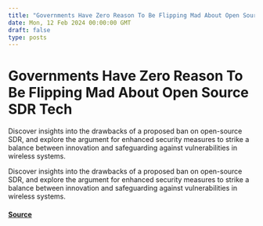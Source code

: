 ```yaml
---
title: "Governments Have Zero Reason To Be Flipping Mad About Open Source SDR Tech"
date: Mon, 12 Feb 2024 00:00:00 GMT
draft: false
type: posts
---
```

# Governments Have Zero Reason To Be Flipping Mad About Open Source SDR Tech





Discover insights into the drawbacks of a proposed ban on open-source SDR, and explore the argument for enhanced security measures to strike a balance between innovation and safeguarding against vulnerabilities in wireless systems.

Discover insights into the drawbacks of a proposed ban on open-source SDR, and explore the argument for enhanced security measures to strike a balance between innovation and safeguarding against vulnerabilities in wireless systems.

#### [Source](https://www.greynoise.io/blog/governments-have-zero-reason-to-be-flipping-mad-about-open-source-sdr-tech)


